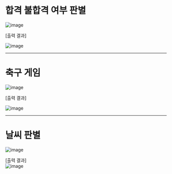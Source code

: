 # 합격 불합격 여부 판별

![image](https://github.com/user-attachments/assets/c1d52d4f-980c-440e-9474-d57f80c3212c)

[출력 결과]

![image](https://github.com/user-attachments/assets/64cc9f81-a8d1-4a21-9fc9-399ca1968ea1)

---

# 축구 게임

![image](https://github.com/user-attachments/assets/83d7d847-0ff3-4ffa-8fdb-997c0c70d0ba)

[출력 결과]  

![image](https://github.com/user-attachments/assets/cb473b60-cafa-4c15-83ec-2ce3da3b7d1d)

---

# 날씨 판별

![image](https://github.com/user-attachments/assets/3f9a1a4e-acfd-4a9d-801a-fc69ab2fbfa6)

[출력 결과]  
![image](https://github.com/user-attachments/assets/02ba7c60-5318-45be-ab77-93980651a00c)

